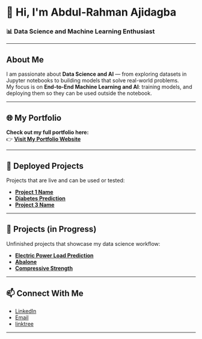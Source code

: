 
# 👋 Hi, I'm **Abdul-Rahman Ajidagba**  

### 📊 Data Science and Machine Learning Enthusiast 

---

##  About Me  
I am passionate about **Data Science and AI** — from exploring datasets in Jupyter notebooks to building models that solve real-world problems.  
My focus is on **End-to-End Machine Learning and AI**: training models, and deploying them so they can be used outside the notebook.  

---

## 🌐 My Portfolio  
**Check out my full portfolio here:**  
👉 [**Visit My Portfolio Website**](https://yourportfolio.com)  

---

## 🚀 Deployed Projects  
Projects that are live and can be used or tested:  

- [**Project 1 Name**](#)  
- [**Diabetes Prediction**](https://github.com/Calaabdul/Diabetes-app-with-streamlit)   
- [**Project 3 Name**](#) 
---

## 📝 Projects (in Progress)  
Unfinished projects that showcase my data science workflow:  

- [**Electric Power Load Prediction**](https://github.com/Calaabdul/Energy-consumption-with-GRU/blob/main/notebook/notebook.ipynb) 
- [**Abalone**](#)   
- [**Compressive Strength**](#) 
---

## 📫 Connect With Me  
- [LinkedIn](https://www.linkedin.com/in/abdul-rahman-ajidagba)  
- [Email](mailto:ajidagba19@gmail.com)  
- [linktree](https://linktr.ee/calaabdul) 

---
